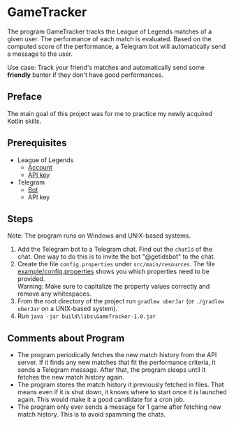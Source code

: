 # GameTracker
The program GameTracker tracks the League of Legends matches of a given user. The performance of each match is 
evaluated. Based on the computed score of the performance, a Telegram bot will automatically send a message to the user. 

Use case: Track your friend's matches and automatically send some **friendly** banter if they don't have good
performances.

## Preface
The main goal of this project was for me to practice my newly acquired Kotlin skills.

## Prerequisites
- League of Legends
  - [Account](https://signup.euw.leagueoflegends.com/en/signup/index#/)
  - [API key](https://developer.riotgames.com/docs/portal)
- Telegram
  - [Bot](https://core.telegram.org/bots/faq#how-do-i-create-a-bot)
  - API key
  
## Steps
Note: The program runs on Windows and UNIX-based systems.
1. Add the Telegram bot to a Telegram chat. Find out the `chatId` of the chat. One way to do this is to invite 
   the bot "@getidsbot" to the chat.
2. Create the file `config.properties` under `src/main/resources`. The file [example/config.properties](example/config.properties)
   shows you which properties need to be provided.\
   Warning: Make sure to capitalize the property values correctly and remove any whitespaces.
3. From the root directory of the project run `gradlew uberJar` (or `./gradlew uberJar` on a UNIX-based system).
4. Run `java -jar build\libs\GameTracker-1.0.jar`

## Comments about Program
- The program periodically fetches the new match history from the API server. If it finds any new matches that fit the 
  performance criteria, it sends a Telegram message. After that, the program sleeps until it fetches the new match 
  history again.
- The program stores the match history it previously fetched in files. That means even if it is shut down, it knows 
  where to start once it is launched again. This would make it a good candidate for a cron job. 
- The program only ever sends a message for 1 game after fetching new match history. This is to avoid spamming the 
  chats.